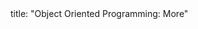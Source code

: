 <frontmatter>
title: "Object Oriented Programming: More"
</frontmatter>

<include src="container-inPage-asFlat.md" boilerplate />